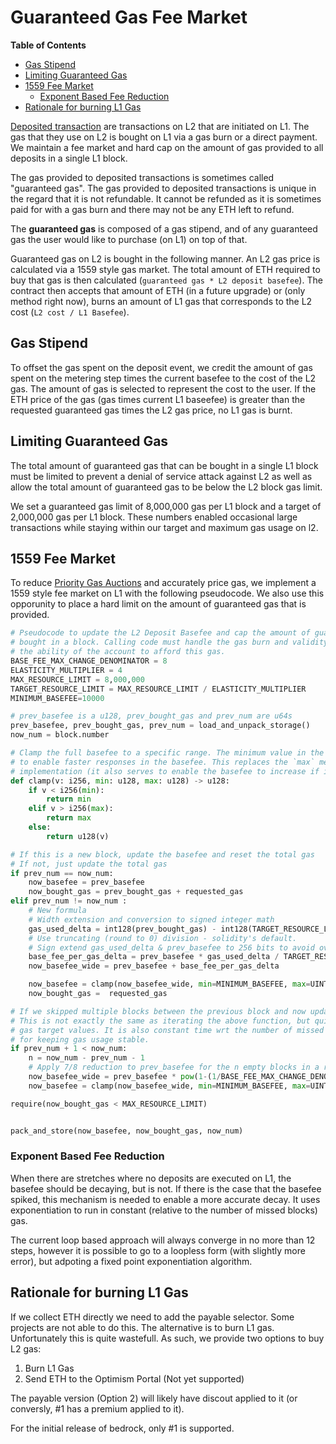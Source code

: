 # Guaranteed Gas Fee Market

<!-- START doctoc generated TOC please keep comment here to allow auto update -->
<!-- DON'T EDIT THIS SECTION, INSTEAD RE-RUN doctoc TO UPDATE -->
**Table of Contents**

- [Gas Stipend](#gas-stipend)
- [Limiting Guaranteed Gas](#limiting-guaranteed-gas)
- [1559 Fee Market](#1559-fee-market)
  - [Exponent Based Fee Reduction](#exponent-based-fee-reduction)
- [Rationale for burning L1 Gas](#rationale-for-burning-l1-gas)

<!-- END doctoc generated TOC please keep comment here to allow auto update -->

[Deposited transaction](./glossary.md#deposited-transaction) are transactions on L2 that are
initiated on L1. The gas that they use on L2 is bought on L1 via a gas burn or a direct payment. We
maintain a fee market and hard cap on the amount of gas provided to all deposits in a single L1
block.

The gas provided to deposited transactions is sometimes called "guaranteed gas". The gas provided to
deposited transactions is unique in the regard that it is not refundable. It cannot be refunded as
it is sometimes paid for with a gas burn and there may not be any ETH left to refund.

The **guaranteed gas** is composed of a gas stipend, and of any guaranteed gas the user would like
to purchase (on L1) on top of that.

Guaranteed gas on L2 is bought in the following manner. An L2 gas price is calculated via a 1559
style gas market. The total amount of ETH required to buy that gas is then calculated
(`guaranteed gas * L2 deposit basefee`). The contract then accepts that amount of ETH (in a future
upgrade) or (only method right now), burns an amount of L1 gas that corresponds to the L2 cost
(`L2 cost / L1 Basefee`).

## Gas Stipend

To offset the gas spent on the deposit event, we credit the amount of gas spent on the metering step
times the current basefee to the cost of the L2 gas. The amount of gas is selected to represent the
cost to the user. If the ETH price of the gas (gas times current L1 baseefee) is greater than the
requested guaranteed gas times the L2 gas price, no L1 gas is burnt.

## Limiting Guaranteed Gas

The total amount of guaranteed gas that can be bought in a single L1 block must be limited to
prevent a denial of service attack against L2 as well as allow the total amount of guaranteed gas
to be below the L2 block gas limit.

We set a guaranteed gas limit of 8,000,000 gas per L1 block and a target of 2,000,000 gas per L1
block. These numbers enabled occasional large transactions while staying within our target and
maximum gas usage on l2.

## 1559 Fee Market

To reduce [Priority Gas Auctions](./glossary.md#priority-gas-auction) and accurately price gas, we
implement a 1559 style fee market on L1 with the following pseudocode. We also use this opporunity
to place a hard limit on the amount of guaranteed gas that is provided.

```python
# Pseudocode to update the L2 Deposit Basefee and cap the amount of guaranteed gas
# bought in a block. Calling code must handle the gas burn and validity checks on
# the ability of the account to afford this gas.
BASE_FEE_MAX_CHANGE_DENOMINATOR = 8
ELASTICITY_MULTIPLIER = 4
MAX_RESOURCE_LIMIT = 8,000,000
TARGET_RESOURCE_LIMIT = MAX_RESOURCE_LIMIT / ELASTICITY_MULTIPLIER
MINIMUM_BASEFEE=10000

# prev_basefee is a u128, prev_bought_gas and prev_num are u64s
prev_basefee, prev_bought_gas, prev_num = load_and_unpack_storage()
now_num = block.number

# Clamp the full basefee to a specific range. The minimum value in the range should be around 100-1000
# to enable faster responses in the basefee. This replaces the `max` mechanism in the ethereum 1559
# implementation (it also serves to enable the basefee to increase if it is very small).
def clamp(v: i256, min: u128, max: u128) -> u128:
    if v < i256(min):
        return min
    elif v > i256(max):
        return max
    else:
        return u128(v)

# If this is a new block, update the basefee and reset the total gas
# If not, just update the total gas
if prev_num == now_num:
    now_basefee = prev_basefee
    now_bought_gas = prev_bought_gas + requested_gas
elif prev_num != now_num :
    # New formula
    # Width extension and conversion to signed integer math
    gas_used_delta = int128(prev_bought_gas) - int128(TARGET_RESOURCE_LIMIT)
    # Use truncating (round to 0) division - solidity's default.
    # Sign extend gas_used_delta & prev_basefee to 256 bits to avoid overflows here.
    base_fee_per_gas_delta = prev_basefee * gas_used_delta / TARGET_RESOURCE_LIMIT / BASE_FEE_MAX_CHANGE_DENOMINATOR
    now_basefee_wide = prev_basefee + base_fee_per_gas_delta

    now_basefee = clamp(now_basefee_wide, min=MINIMUM_BASEFEE, max=UINT_64_MAX_VALUE)
    now_bought_gas =  requested_gas

# If we skipped multiple blocks between the previous block and now update the basefee again.
# This is not exactly the same as iterating the above function, but quite close for reasonable
# gas target values. It is also constant time wrt the number of missed blocks which is important
# for keeping gas usage stable.
if prev_num + 1 < now_num:
    n = now_num - prev_num - 1
    # Apply 7/8 reduction to prev_basefee for the n empty blocks in a row.
    now_basefee_wide = prev_basefee * pow(1-(1/BASE_FEE_MAX_CHANGE_DENOMINATOR), n)
    now_basefee = clamp(now_basefee_wide, min=MINIMUM_BASEFEE, max=UINT_64_MAX_VALUE)

require(now_bought_gas < MAX_RESOURCE_LIMIT)


pack_and_store(now_basefee, now_bought_gas, now_num)
```

### Exponent Based Fee Reduction

When there are stretches where no deposits are executed on L1, the basefee should be decaying, but
is not. If there is the case that the basefee spiked, this mechanism is needed to enable a more
accurate decay. It uses exponentiation to run in constant (relative to the number of missed blocks)
gas.

The current loop based approach will always converge in no more than 12 steps, however it is possible
to go to a loopless form (with slightly more error), but adpoting a fixed point exponentiation
algorithm.

## Rationale for burning L1 Gas

If we collect ETH directly we need to add the payable selector. Some projects are not able to do
this. The alternative is to burn L1 gas. Unfortunately this is quite wastefull. As such, we provide
two options to buy L2 gas:

1. Burn L1 Gas
2. Send ETH to the Optimism Portal (Not yet supported)

The payable version (Option 2) will likely have discout applied to it (or conversly, #1 has a
premium applied to it).

For the initial release of bedrock, only #1 is supported.
